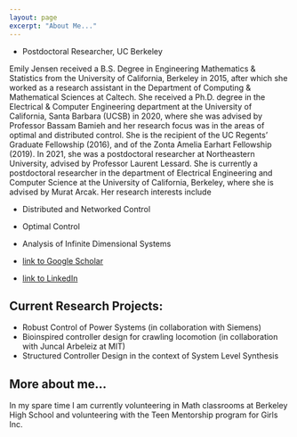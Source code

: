 ```yaml
---
layout: page
excerpt: "About Me..."
---
```


- Postdoctoral Researcher, UC Berkeley

Emily Jensen received a B.S. Degree in Engineering Mathematics & Statistics from the University of California, Berkeley in 2015, after which she worked as a research assistant in the Department of Computing & Mathematical Sciences at Caltech. She received a Ph.D. degree in the Electrical & Computer Engineering department at the University of California, Santa Barbara (UCSB) in 2020, where she was advised by Professor Bassam Bamieh and her research focus was in the areas of optimal and distributed control. She is the recipient of the UC Regents’ Graduate Fellowship (2016), and of
the Zonta Amelia Earhart Fellowship (2019). In 2021, she was a postdoctoral researcher at Northeastern University, advised by Professor Laurent Lessard. She is currently a postdoctoral researcher in the department of Electrical Engineering and Computer Science at the University of California, Berkeley, where she is advised by Murat Arcak. Her research interests include 

- Distributed and Networked Control
- Optimal Control
- Analysis of Infinite Dimensional Systems


- [link to Google Scholar](https://scholar.google.com/citations?user=WzacMi8AAAAJ&hl=en&authuser=1)
- [link to LinkedIn](https://www.linkedin.com/in/emilyljensen)


## Current Research Projects:

- Robust Control of Power Systems (in collaboration with Siemens)
- Bioinspired controller design for crawling locomotion (in collaboration with Juncal Arbeleiz at MIT) 
- Structured Controller Design in the context of System Level Synthesis


## More about me...

In my spare time I am currently volunteering in Math classrooms at Berkeley High School and volunteering with the Teen Mentorship program for Girls Inc. 
